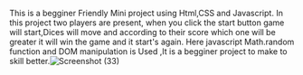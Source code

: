 

This is a begginer Friendly Mini project using Html,CSS and Javascript. In this project two players are present, when you click the start button game will start,Dices will move and according to their score which one will be greater it will win the game and it start's again. Here javascript Math.random function and DOM manipulation is Used ,It is a begginer project to make to skill better.![Screenshot (33)](https://user-images.githubusercontent.com/100128956/195383106-b073e8fe-7f99-4dbe-8512-f8e393dcb2c4.png)






